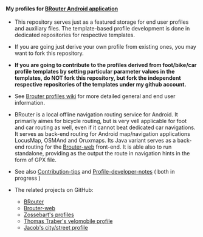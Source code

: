 
#### My profiles for  [BRouter Android application](http://brouter.de/brouter/) 
 
*  This repository serves just as a featured storage for end user profiles and auxiliary files. The template-based profile development is done in dedicated repositories for respective templates. 

* If you are going just derive your own profile from existing ones, you may want to fork this repository.

* **If you are going to contribute to the profiles derived from foot/bike/car profile templates by setting particular parameter values in the templates, do NOT fork this repository, but fork the independent respective repositories of the templates under my github account.**

* See [Brouter profiles wiki](https://github.com/poutnikl/Brouter-profiles/wiki) for more detailed general and end user information.

* BRouter is a local offline navigation routing service for Android. It primarily aimes for bicycle routing, but is very vell applicable for foot and car routing as well, even if it cannot beat dedicated car navigations. It serves as back-end routing for Android map/navigation applications LocusMap, OSMAnd and Oruxmaps. Its Java variant serves as a back-end routing for the [Brouter-web](http://brouter.de/brouter-web/) front-end. It is able also to run standalone, providing as the output the route in navigation hints in the form of GPX file.

* See also [Contribution-tips](https://github.com/poutnikl/Brouter-profiles/wiki/Contribution-tips) and [Profile-developer-notes](
https://github.com/poutnikl/Brouter-profiles/wiki/Profile-developer-notes)  ( both in progress )

* The related projects on GitHub\:  
   * [BRouter](https://github.com/abrensch/brouter)
   * [Brouter-web](https://github.com/nrenner/brouter-web)
   * [Zossebart's profiles](https://github.com/zossebart/brouter-mtb)  
   * [Thomas Traber's velomobile profile](https://github.com/ThomasTraber/brouter_profiles_and_testing)
   * [Jacob's city/street profile](https://github.com/utack/utack_brouter_data)
